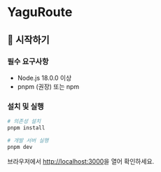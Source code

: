 # YaguRoute 

## 🚀 시작하기

### 필수 요구사항

- Node.js 18.0.0 이상
- pnpm (권장) 또는 npm

### 설치 및 실행

```bash
# 의존성 설치
pnpm install

# 개발 서버 실행
pnpm dev
```

브라우저에서 [http://localhost:3000](http://localhost:3000)을 열어 확인하세요.
